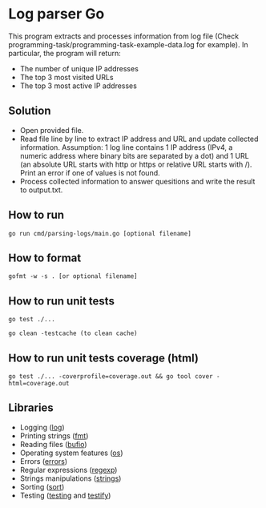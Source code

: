 # Log parser Go

This program extracts and processes information from log file (Check programming-task/programming-task-example-data.log for example). In particular, the program will return:
* The number of unique IP addresses
* The top 3 most visited URLs
* The top 3 most active IP addresses

## Solution

* Open provided file.
* Read file line by line to extract IP address and URL and update collected information. Assumption: 1 log line contains 1 IP address (IPv4, a numeric address where binary bits are separated by a dot) and 1 URL (an absolute URL starts with http or https or relative URL starts with /). Print an error if one of values is not found.
* Process collected information to answer quesitions and write the result to output.txt.

## How to run

    go run cmd/parsing-logs/main.go [optional filename]

## How to format

    gofmt -w -s . [or optional filename]

## How to run unit tests

    go test ./...

    go clean -testcache (to clean cache)

## How to run unit tests coverage (html)

    go test ./... -coverprofile=coverage.out && go tool cover -html=coverage.out

## Libraries

* Logging ([log](//golang.org/pkg/log/))
* Printing strings ([fmt](//golang.org/pkg/fmt/))
* Reading files ([bufio](//golang.org/pkg/bufio/))
* Operating system features ([os](//golang.org/pkg/os/))
* Errors ([errors](//golang.org/pkg/errors/))
* Regular expressions ([regexp](//golang.org/pkg/regexp/))
* Strings manipulations ([strings](//golang.org/pkg/strings/))
* Sorting ([sort](//golang.org/pkg/sort/))
* Testing ([testing](//golang.org/pkg/sort/) and [testify](//https://godoc.org/github.com/stretchr/testify/assert"))